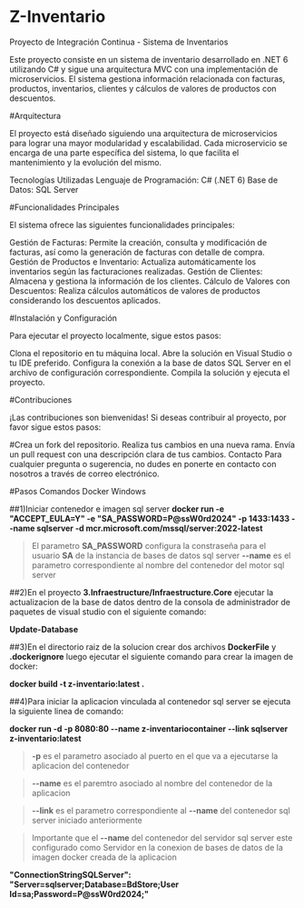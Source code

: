 # Z-Inventario
Proyecto de Integración Continua - Sistema de Inventarios

Este proyecto consiste en un sistema de inventario desarrollado en .NET 6 utilizando C# y sigue una arquitectura MVC con una implementación de microservicios. El sistema gestiona información relacionada con facturas, productos, inventarios, clientes y cálculos de valores de productos con descuentos.

#Arquitectura

El proyecto está diseñado siguiendo una arquitectura de microservicios para lograr una mayor modularidad y escalabilidad. Cada microservicio se encarga de una parte específica del sistema, lo que facilita el mantenimiento y la evolución del mismo.

Tecnologías Utilizadas
Lenguaje de Programación: C# (.NET 6)
Base de Datos: SQL Server

#Funcionalidades Principales

El sistema ofrece las siguientes funcionalidades principales:

Gestión de Facturas: Permite la creación, consulta y modificación de facturas, así como la generación de facturas con detalle de compra.
Gestión de Productos e Inventario: Actualiza automáticamente los inventarios según las facturaciones realizadas.
Gestión de Clientes: Almacena y gestiona la información de los clientes.
Cálculo de Valores con Descuentos: Realiza cálculos automáticos de valores de productos considerando los descuentos aplicados.

#Instalación y Configuración

Para ejecutar el proyecto localmente, sigue estos pasos:

Clona el repositorio en tu máquina local.
Abre la solución en Visual Studio o tu IDE preferido.
Configura la conexión a la base de datos SQL Server en el archivo de configuración correspondiente.
Compila la solución y ejecuta el proyecto.

#Contribuciones

¡Las contribuciones son bienvenidas! Si deseas contribuir al proyecto, por favor sigue estos pasos:

#Crea un fork del repositorio.
Realiza tus cambios en una nueva rama.
Envía un pull request con una descripción clara de tus cambios.
Contacto
Para cualquier pregunta o sugerencia, no dudes en ponerte en contacto con nosotros a través de correo electrónico.

#Pasos Comandos Docker Windows 

##1)Iniciar contenedor e imagen sql server
**docker run -e "ACCEPT_EULA=Y" -e "SA_PASSWORD=P@ssW0rd2024" -p 1433:1433 --name sqlserver -d mcr.microsoft.com/mssql/server:2022-latest**
>El parametro **SA_PASSWORD** configura la constraseña para el usuario **SA** de la instancia de bases de datos sql server
> **--name** es el parametro correspondiente al nombre del contenedor del motor sql server

##2)En el proyecto **3.Infraestructure/Infraestructure.Core** ejecutar la actualizacion de la base de datos dentro de la consola de administrador de paquetes de visual studio con el siguiente comando:

**Update-Database**

##3)En el directorio raiz de la solucion  crear dos archivos **DockerFile** y **.dockerignore** luego ejecutar el siguiente comando para crear la imagen de docker:

**docker build -t z-inventario:latest .**

##4)Para iniciar la aplicacion vinculada al contenedor sql server se ejecuta la siguiente linea de comando:

**docker run -d -p 8080:80 --name z-inventariocontainer --link sqlserver z-inventario:latest**
>**-p** es el parametro asociado al puerto en el que va a ejecutarse la aplicacion del contenedor

>**--name** es el paremtro asociado al nombre del contenedor de la aplicacion

>**--link** es el parametro correspondiente al **--name** del contenedor sql server iniciado anteriormente

>Importante que el **--name** del contenedor del servidor sql server este configurado como Servidor en la conexion de bases de datos de la imagen docker creada de la aplicacion

**"ConnectionStringSQLServer": "Server=sqlserver;Database=BdStore;User Id=sa;Password=P@ssW0rd2024;"**
